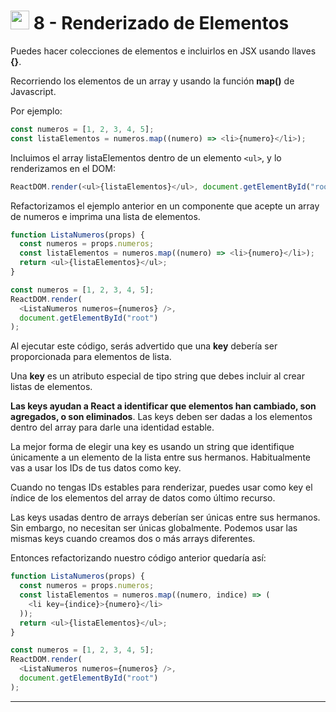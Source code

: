 
# <img width="30" height="30" src="https://img.icons8.com/office/30/react.png" alt="react"/> 8 - Renderizado de Elementos

Puedes hacer colecciones de elementos e incluirlos en JSX usando llaves **{}**.

Recorriendo los elementos de un array y usando la función **map()** de Javascript.

Por ejemplo:

```JavaScript
const numeros = [1, 2, 3, 4, 5];
const listaElementos = numeros.map((numero) => <li>{numero}</li>);
```

Incluimos el array listaElementos dentro de un elemento `<ul>`, y lo renderizamos en el DOM:

```JavaScript
ReactDOM.render(<ul>{listaElementos}</ul>, document.getElementById("root"));
```

Refactorizamos el ejemplo anterior en un componente que acepte un array de numeros e imprima una lista de elementos.

```JavaScript
function ListaNumeros(props) {
  const numeros = props.numeros;
  const listaElementos = numeros.map((numero) => <li>{numero}</li>);
  return <ul>{listaElementos}</ul>;
}

const numeros = [1, 2, 3, 4, 5];
ReactDOM.render(
  <ListaNumeros numeros={numeros} />,
  document.getElementById("root")
);
```

Al ejecutar este código, serás advertido que una **key** debería ser proporcionada para elementos de lista.

Una **key** es un atributo especial de tipo string que debes incluir al crear listas de elementos.

**Las keys ayudan a React a identificar que elementos han cambiado, son agregados, o son eliminados**. Las keys deben ser dadas a los elementos dentro del array para darle una identidad estable.

La mejor forma de elegir una key es usando un string que identifique únicamente a un elemento de la lista entre sus hermanos. Habitualmente vas a usar los IDs de tus datos como key.

Cuando no tengas IDs estables para renderizar, puedes usar como key el índice de los elementos del array de datos como último recurso.

Las keys usadas dentro de arrays deberían ser únicas entre sus hermanos. Sin embargo, no necesitan ser únicas globalmente. Podemos usar las mismas keys cuando creamos dos o más arrays diferentes.

Entonces refactorizando nuestro código anterior quedaría así:

```JavaScript
function ListaNumeros(props) {
  const numeros = props.numeros;
  const listaElementos = numeros.map((numero, indice) => (
    <li key={indice}>{numero}</li>
  ));
  return <ul>{listaElementos}</ul>;
}

const numeros = [1, 2, 3, 4, 5];
ReactDOM.render(
  <ListaNumeros numeros={numeros} />,
  document.getElementById("root")
);
```

---